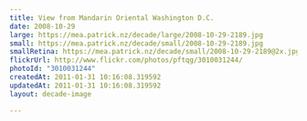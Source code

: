 ```yaml
---
title: View from Mandarin Oriental Washington D.C.
date: 2008-10-29
large: https://mea.patrick.nz/decade/large/2008-10-29-2189.jpg
small: https://mea.patrick.nz/decade/small/2008-10-29-2189.jpg
smallRetina: https://mea.patrick.nz/decade/small/2008-10-29-2189@2x.jpg
flickrUrl: http://www.flickr.com/photos/pftqg/3010031244/
photoId: "3010031244"
createdAt: 2011-01-31 10:16:08.319592
updatedAt: 2011-01-31 10:16:08.319592
layout: decade-image

---
```


